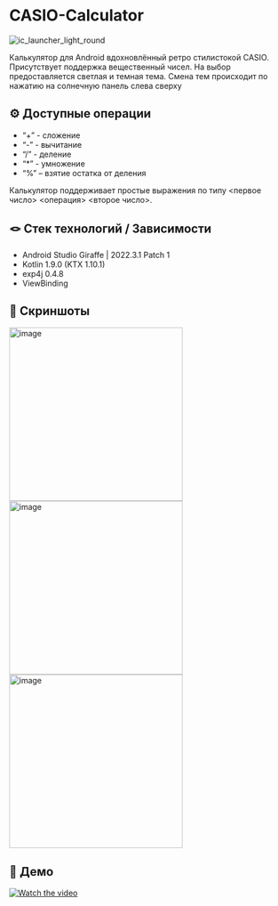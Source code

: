 # CASIO-Calculator
![ic_launcher_light_round](https://github.com/Calrission/CASIO-Calculator/assets/95771802/ca87ecce-76dc-416b-8e0d-790093f14bca)

Калькулятор для Android вдохновлённый ретро стилистокой CASIO. Присутствует поддержка вещественный чисел.
На выбор предоставляется светлая и темная тема. Смена тем происходит по нажатию на солнечную панель слева сверху

## ⚙️ Доступные операции
- “+” - сложение
- “-” - вычитание
- “/” - деление
- “*” - умножение
- “%” – взятие остатка от деления

Калькулятор поддерживает простые выражения по типу <первое число> <операция> <второе число>.

## 🪢 Стек технологий / Зависимости
- Android Studio Giraffe | 2022.3.1 Patch 1
- Kotlin 1.9.0 (KTX 1.10.1)
- exp4j 0.4.8
- ViewBinding

## 📱 Скриншоты
<div>
<img width="312" alt="image" src=https://github.com/Calrission/CASIO-Calculator/assets/95771802/c4e8ebf2-a778-4e1b-84ad-c7e03623ab43">
<img width="312" alt="image" src=https://github.com/Calrission/CASIO-Calculator/assets/95771802/37a27884-46a2-4fce-9c31-af975a676b88">
<img width="312" alt="image" src=https://github.com/Calrission/CASIO-Calculator/assets/95771802/1e4e56d4-e337-406a-ad43-8eddca1d7585">
</div>

## 🎥 Демо
[![Watch the video](https://github-production-user-asset-6210df.s3.amazonaws.com/95771802/263428902-56b4c925-fc1b-4b9d-a112-cc472a0c2ce9.png)](https://www.youtube.com/watch?v=QGx32SDtySw)

